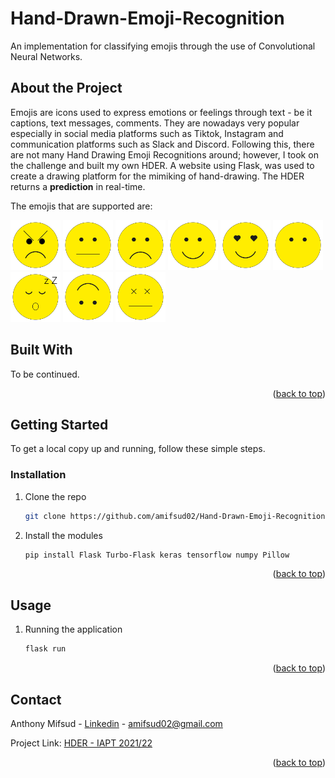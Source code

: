 <div id="top"></div>

# Hand-Drawn-Emoji-Recognition

An implementation for classifying emojis through the use of Convolutional Neural Networks. 

## About the Project

Emojis are icons used to express emotions or feelings through text - be it captions, text messages, comments. They are nowadays very popular especially in social media platforms such as Tiktok, Instagram and communication platforms such as Slack and Discord. Following this, there are not many Hand Drawing Emoji Recognitions around; however, I took on the challenge and built my own HDER. A website using Flask, was used to create a drawing platform for the mimiking of hand-drawing. The HDER returns a <strong>prediction</strong> in real-time.

The emojis that are supported are:

<p float="left">
  <img src="Emoji/Angry.png" width="80" />
  <img src="Emoji/Awkward-Face.png" width="80" /> 
  <img src="Emoji/Frowning-Face.png" width="80" />
  <img src="Emoji/Happy.png" width="80" />
  <img src="Emoji/Heart-Eyes.png" width="80" />
  <img src="Emoji/No-mouth.png" width="80" />
  <img src="Emoji/Sleeping.png" width="80" />
  <img src="Emoji/Upside-Down.png" width="80" />
  <img src="Emoji/X.png" width="80" />
</p>

## Built With

To be continued.  

<p align="right">(<a href="#top">back to top</a>)</p>

## Getting Started

To get a local copy up and running, follow these simple steps.

### Installation

1. Clone the repo
    ```sh
    git clone https://github.com/amifsud02/Hand-Drawn-Emoji-Recognition.git
    ```

2. Install the modules

    ```sh
    pip install Flask Turbo-Flask keras tensorflow numpy Pillow
    ```

<p align="right">(<a href="#top">back to top</a>)</p>

## Usage

1. Running the application

    ```sh
    flask run
    ```

<p align="right">(<a href="#top">back to top</a>)</p>


## Contact

Anthony Mifsud - [Linkedin](https://www.linkedin.com/in/anthony-mifsud-a525711ba/) - amifsud02@gmail.com

Project Link: [HDER - IAPT 2021/22](https://github.com/amifsud02/Hand-Drawn-Emoji-Recognition)

<p align="right">(<a href="#top">back to top</a>)</p>
